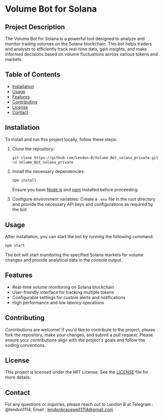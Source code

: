 # Volume Bot for Solana

## Project Description

The Volume Bot for Solana is a powerful tool designed to analyze and monitor trading volumes on the Solana blockchain. This bot helps traders and analysts to efficiently track real-time data, gain insights, and make informed decisions based on volume fluctuations across various tokens and markets.

## Table of Contents

- [Installation](#installation)
- [Usage](#usage)
- [Features](#features)
- [Contributing](#contributing)
- [License](#license)
- [Contact](#contact)

## Installation

To install and run this project locally, follow these steps:

1. Clone the repository:
   ```bash
   git clone https://github.com/Lendon-B/Volume_Bot_solana_private.git
   cd Volume_Bot_solana_private
   ```

2. Install the necessary dependencies:
   ```bash
   npm install
   ```

   Ensure you have [Node.js](https://nodejs.org/) and [npm](https://www.npmjs.com/) installed before proceeding.

3. Configure environment variables:
   Create a `.env` file in the root directory and provide the necessary API keys and configurations as required by the bot.

## Usage

After installation, you can start the bot by running the following command:

```bash
npm start
```

The bot will start monitoring the specified Solana markets for volume changes and provide analytical data in the console output.

## Features

- Real-time volume monitoring on Solana blockchain
- User-friendly interface for tracking multiple tokens
- Configurable settings for custom alerts and notifications
- High performance and low latency operations

## Contributing

Contributions are welcome! If you'd like to contribute to the project, please fork the repository, make your changes, and submit a pull request. Please ensure your contributions align with the project's goals and follow the coding conventions.

## License

This project is licensed under the MIT License. See the [LICENSE](LICENSE) file for more details.

## Contact

For any questions or inquiries, please reach out to Lendon B at Telegram : @lendon1114, Email : lendonbracewell1114@gmail.com
